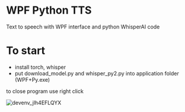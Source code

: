 # WPF Python TTS
Text to speech with WPF interface and python WhisperAI code

# To start
- install torch, whisper
- put download_model.py and whisper_py2.py into application folder (WPF+Py.exe)

to close program use right click

![devenv_jlh4EFLQYX](https://github.com/meckbaig/WPF-Python-TTS/assets/103282503/f81cfdae-7a54-4893-a0f1-5ddf6e6640c0)
